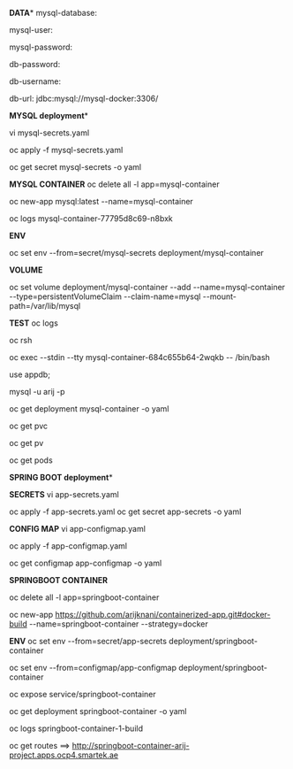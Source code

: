 
********DATA*********
mysql-database: 

mysql-user:

mysql-password:

db-password: 

db-username: 

db-url: jdbc:mysql://mysql-docker:3306/


********MYSQL deployment*********

vi mysql-secrets.yaml

oc apply -f mysql-secrets.yaml

oc get secret mysql-secrets -o yaml

**MYSQL CONTAINER**
oc delete all -l app=mysql-container

oc new-app mysql:latest --name=mysql-container 

oc logs mysql-container-77795d8c69-n8bxk

**ENV**

oc set env --from=secret/mysql-secrets  deployment/mysql-container

**VOLUME**

oc set volume deployment/mysql-container --add --name=mysql-container --type=persistentVolumeClaim --claim-name=mysql --mount-path=/var/lib/mysql



**TEST**
oc logs

oc rsh  

oc exec --stdin --tty mysql-container-684c655b64-2wqkb -- /bin/bash

use appdb;

mysql -u arij -p

oc get deployment mysql-container -o yaml

oc get pvc 

oc get pv 

oc get pods 


********SPRING BOOT deployment*********

**SECRETS**
vi app-secrets.yaml

oc apply -f app-secrets.yaml
oc get secret app-secrets -o yaml

**CONFIG MAP**
vi app-configmap.yaml

oc apply -f app-configmap.yaml

oc get configmap app-configmap -o yaml


**SPRINGBOOT CONTAINER**

oc delete all -l app=springboot-container

oc new-app https://github.com/arijknani/containerized-app.git#docker-build --name=springboot-container --strategy=docker

**ENV**
oc set env --from=secret/app-secrets  deployment/springboot-container

oc set env --from=configmap/app-configmap  deployment/springboot-container

oc expose service/springboot-container

oc get deployment springboot-container -o yaml

oc logs springboot-container-1-build

oc get routes ==>  http://springboot-container-arij-project.apps.ocp4.smartek.ae






